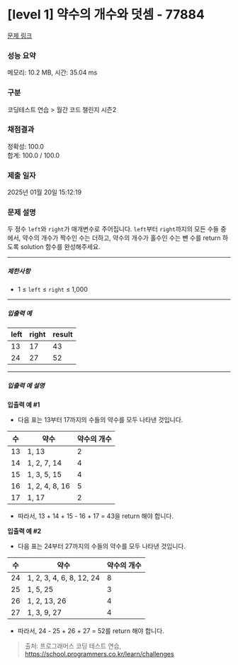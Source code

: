 # [level 1] 약수의 개수와 덧셈 - 77884 

[문제 링크](https://school.programmers.co.kr/learn/courses/30/lessons/77884) 

### 성능 요약

메모리: 10.2 MB, 시간: 35.04 ms

### 구분

코딩테스트 연습 > 월간 코드 챌린지 시즌2

### 채점결과

정확성: 100.0<br/>합계: 100.0 / 100.0

### 제출 일자

2025년 01월 20일 15:12:19

### 문제 설명

<p>두 정수 <code>left</code>와 <code>right</code>가 매개변수로 주어집니다. <code>left</code>부터 <code>right</code>까지의 모든 수들 중에서, 약수의 개수가 짝수인 수는 더하고, 약수의 개수가 홀수인 수는 뺀 수를 return 하도록 solution 함수를 완성해주세요.</p>

<hr>

<h5>제한사항</h5>

<ul>
<li>1 ≤ <code>left</code> ≤ <code>right</code> ≤ 1,000</li>
</ul>

<hr>

<h5>입출력 예</h5>
<table class="table">
        <thead><tr>
<th>left</th>
<th>right</th>
<th>result</th>
</tr>
</thead>
        <tbody><tr>
<td>13</td>
<td>17</td>
<td>43</td>
</tr>
<tr>
<td>24</td>
<td>27</td>
<td>52</td>
</tr>
</tbody>
      </table>
<hr>

<h5>입출력 예 설명</h5>

<p><strong>입출력 예 #1</strong></p>

<ul>
<li>다음 표는 13부터 17까지의 수들의 약수를 모두 나타낸 것입니다.</li>
</ul>
<table class="table">
        <thead><tr>
<th>수</th>
<th>약수</th>
<th>약수의 개수</th>
</tr>
</thead>
        <tbody><tr>
<td>13</td>
<td>1, 13</td>
<td>2</td>
</tr>
<tr>
<td>14</td>
<td>1, 2, 7, 14</td>
<td>4</td>
</tr>
<tr>
<td>15</td>
<td>1, 3, 5, 15</td>
<td>4</td>
</tr>
<tr>
<td>16</td>
<td>1, 2, 4, 8, 16</td>
<td>5</td>
</tr>
<tr>
<td>17</td>
<td>1, 17</td>
<td>2</td>
</tr>
</tbody>
      </table>
<ul>
<li>따라서, 13 + 14 + 15 - 16 + 17 = 43을 return 해야 합니다.</li>
</ul>

<p><strong>입출력 예 #2</strong></p>

<ul>
<li>다음 표는 24부터 27까지의 수들의 약수를 모두 나타낸 것입니다.</li>
</ul>
<table class="table">
        <thead><tr>
<th>수</th>
<th>약수</th>
<th>약수의 개수</th>
</tr>
</thead>
        <tbody><tr>
<td>24</td>
<td>1, 2, 3, 4, 6, 8, 12, 24</td>
<td>8</td>
</tr>
<tr>
<td>25</td>
<td>1, 5, 25</td>
<td>3</td>
</tr>
<tr>
<td>26</td>
<td>1, 2, 13, 26</td>
<td>4</td>
</tr>
<tr>
<td>27</td>
<td>1, 3, 9, 27</td>
<td>4</td>
</tr>
</tbody>
      </table>
<ul>
<li>따라서, 24 - 25 + 26 + 27 = 52를 return 해야 합니다.</li>
</ul>


> 출처: 프로그래머스 코딩 테스트 연습, https://school.programmers.co.kr/learn/challenges